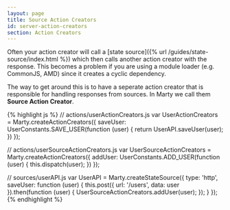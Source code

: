 ```yaml
---
layout: page
title: Source Action Creators
id: server-action-creators
section: Action Creators
---
```


Often your action creator will call a [state source]({% url /guides/state-source/index.html %}) which then calls another action creator with the response. This becomes a problem if you are using a module loader (e.g. CommonJS, AMD) since it creates a cyclic dependency.

The way to get around this is to have a seperate action creator that is responsible for handling responses from sources. In Marty we call them **Source Action Creator**.

{% highlight js %}
// actions/userActionCreators.js
var UserActionCreators = Marty.createActionCreators({
  saveUser: UserConstants.SAVE_USER(function (user) {
    return UserAPI.saveUser(user);
  })
});

// actions/userSourceActionCreators.js
var UserSourceActionCreators = Marty.createActionCreators({
  addUser: UserConstants.ADD_USER(function (user) {
    this.dispatch(user);
  })
});

// sources/userAPI.js
var UserAPI = Marty.createStateSource({
  type: 'http',
  saveUser: function (user) {
    this.post({ url: '/users', data: user }).then(function (user) {
      UserSourceActionCreators.addUser(user);
    });
  }
});
{% endhighlight %}
